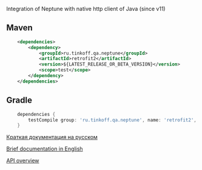 Integration of Neptune with native http client of Java (since v11)

## Maven

```xml
    <dependencies>
        <dependency>
            <groupId>ru.tinkoff.qa.neptune</groupId>
            <artifactId>retrofit2</artifactId>
            <version>${LATEST_RELEASE_OR_BETA_VERSION}</version>
            <scope>test</scope>
        </dependency>
    </dependencies>
```

## Gradle

```groovy
    dependencies {
        testCompile group: 'ru.tinkoff.qa.neptune', name: 'retrofit2', version: LATEST_RELEASE_OR_BETA_VERSION    
    }
```

[Краткая документация на русском](./doc/rus/README.MD)

[Brief documentation in English](./doc/eng/README.MD)

[API overview](https://tinkoffcreditsystems.github.io/neptune/retrofit2/index.html)